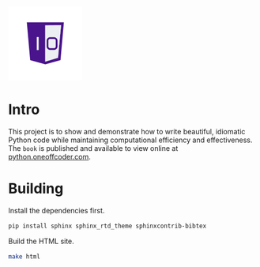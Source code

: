 ![One-Off Coder Logo](/source/_static/images/logo.png "One-Off Coder")

# Intro

This project is to show and demonstrate how to write beautiful, idiomatic Python code while maintaining computational efficiency and effectiveness. The `book` is published and available to view online at [python.oneoffcoder.com](https://python.oneoffcoder.com).

# Building

Install the dependencies first.

```bash
pip install sphinx sphinx_rtd_theme sphinxcontrib-bibtex
```

Build the HTML site.

```bash
make html
```

